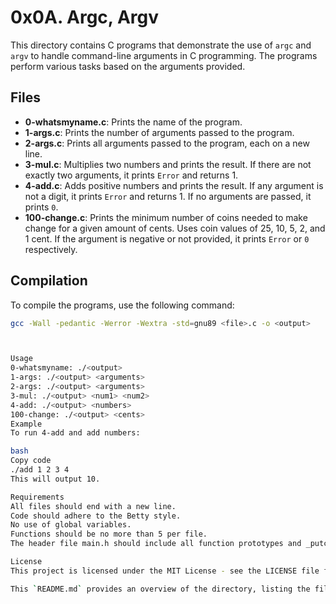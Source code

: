 # 0x0A. Argc, Argv

This directory contains C programs that demonstrate the use of `argc` and `argv` to handle command-line arguments in C programming. The programs perform various tasks based on the arguments provided.

## Files

- **0-whatsmyname.c**: Prints the name of the program.
- **1-args.c**: Prints the number of arguments passed to the program.
- **2-args.c**: Prints all arguments passed to the program, each on a new line.
- **3-mul.c**: Multiplies two numbers and prints the result. If there are not exactly two arguments, it prints `Error` and returns 1.
- **4-add.c**: Adds positive numbers and prints the result. If any argument is not a digit, it prints `Error` and returns 1. If no arguments are passed, it prints `0`.
- **100-change.c**: Prints the minimum number of coins needed to make change for a given amount of cents. Uses coin values of 25, 10, 5, 2, and 1 cent. If the argument is negative or not provided, it prints `Error` or `0` respectively.

## Compilation

To compile the programs, use the following command:

```bash
gcc -Wall -pedantic -Werror -Wextra -std=gnu89 <file>.c -o <output>



Usage
0-whatsmyname: ./<output>
1-args: ./<output> <arguments>
2-args: ./<output> <arguments>
3-mul: ./<output> <num1> <num2>
4-add: ./<output> <numbers>
100-change: ./<output> <cents>
Example
To run 4-add and add numbers:

bash
Copy code
./add 1 2 3 4
This will output 10.

Requirements
All files should end with a new line.
Code should adhere to the Betty style.
No use of global variables.
Functions should be no more than 5 per file.
The header file main.h should include all function prototypes and _putchar prototype.

License
This project is licensed under the MIT License - see the LICENSE file for details.

This `README.md` provides an overview of the directory, listing the files and their purposes, along with instructions for compilation and usage. Adjust any details as necessary to fit your specific project.

